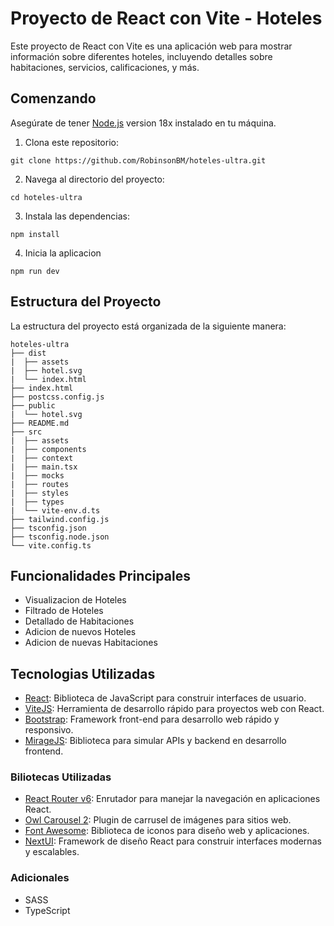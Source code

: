 # Proyecto de React con Vite - Hoteles

Este proyecto de React con Vite es una aplicación web para mostrar información sobre diferentes hoteles, incluyendo detalles sobre habitaciones, servicios, calificaciones, y más.

## Comenzando

Asegúrate de tener [Node.js](https://nodejs.org/) version 18x instalado en tu máquina.

1. Clona este repositorio:

```
git clone https://github.com/RobinsonBM/hoteles-ultra.git
```

2. Navega al directorio del proyecto:

```
cd hoteles-ultra
```

3. Instala las dependencias:

```
npm install
```

4. Inicia la aplicacion

```
npm run dev
```

## Estructura del Proyecto

La estructura del proyecto está organizada de la siguiente manera:

```
hoteles-ultra
├── dist
|  ├── assets
|  ├── hotel.svg
|  └── index.html
├── index.html
├── postcss.config.js
├── public
|  └── hotel.svg
├── README.md
├── src
|  ├── assets
|  ├── components
|  ├── context
|  ├── main.tsx
|  ├── mocks
|  ├── routes
|  ├── styles
|  ├── types
|  └── vite-env.d.ts
├── tailwind.config.js
├── tsconfig.json
├── tsconfig.node.json
└── vite.config.ts
```

## Funcionalidades Principales

-   Visualizacion de Hoteles
-   Filtrado de Hoteles
-   Detallado de Habitaciones
-   Adicion de nuevos Hoteles
-   Adicion de nuevas Habitaciones

## Tecnologias Utilizadas

-   [React](https://react.dev/): Biblioteca de JavaScript para construir interfaces de usuario.
-   [ViteJS](https://vitejs.dev/): Herramienta de desarrollo rápido para proyectos web con React.
-   [Bootstrap](https://getbootstrap.com/): Framework front-end para desarrollo web rápido y responsivo.
-   [MirageJS](https://miragejs.com/): Biblioteca para simular APIs y backend en desarrollo frontend.

### Biliotecas Utilizadas

-   [React Router v6](https://reactrouter.com/en/main): Enrutador para manejar la navegación en aplicaciones React.
-   [Owl Carousel 2](https://owlcarousel2.github.io/OwlCarousel2/): Plugin de carrusel de imágenes para sitios web.
-   [Font Awesome](https://fontawesome.com/): Biblioteca de iconos para diseño web y aplicaciones.
-   [NextUI](https://nextui.org/): Framework de diseño React para construir interfaces modernas y escalables.

### Adicionales
- SASS
- TypeScript